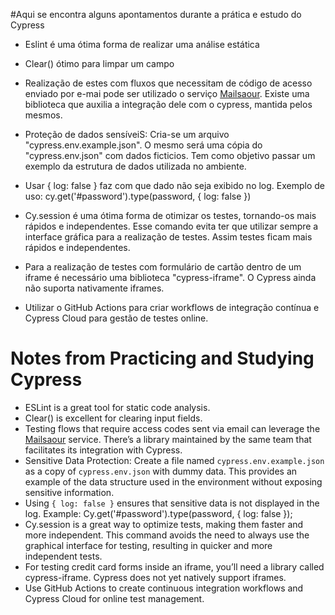 #Aqui se encontra alguns apontamentos durante a prática e estudo do Cypress

- Eslint é uma ótima forma de realizar uma análise estática

- Clear() ótimo para limpar um campo
- Realização de estes com fluxos que necessitam de código de acesso enviado por e-mai pode ser utilizado o serviço  [Mailsaour](https://github.com/analuizanasc). Existe uma biblioteca que auxilia a integração dele com o cypress, mantida pelos mesmos.
- Proteção de dados sensíveiS: Cria-se um arquivo "cypress.env.example.json". O mesmo será uma cópia do "cypress.env.json" com dados ficticios. Tem como objetivo passar um exemplo da estrutura de dados utilizada no ambiente. 
- Usar { log: false } faz com que dado não seja exibido no log. Exemplo de uso: cy.get('#password').type(password, { log: false })
- Cy.session é uma ótima forma de otimizar os testes, tornando-os mais rápidos e independentes. Esse comando evita ter que utilizar sempre a interface gráfica para a realização de testes. Assim testes ficam mais rápidos e independentes. 
- Para a realização de testes com formulário de cartão dentro de um iframe é necessário uma biblioteca "cypress-iframe". O Cypress ainda não suporta nativamente iframes.
- Utilizar o GitHub Actions para criar workflows de integração contínua e Cypress Cloud para gestão de testes online. 

# Notes from Practicing and Studying Cypress

- ESLint is a great tool for static code analysis.  
- Clear() is excellent for clearing input fields.  
- Testing flows that require access codes sent via email can leverage the [Mailsaour](https://github.com/analuizanasc) service. There’s a library maintained by the same team that facilitates its integration with Cypress.  
- Sensitive Data Protection: Create a file named `cypress.env.example.json` as a copy of `cypress.env.json` with dummy data. This provides an example of the data structure used in the environment without exposing sensitive information.  
- Using `{ log: false }` ensures that sensitive data is not displayed in the log. Example: Cy.get('#password').type(password, { log: false });
- Cy.session is a great way to optimize tests, making them faster and more independent. This command avoids the need to always use the graphical interface for testing, resulting in quicker and more independent tests.
- For testing credit card forms inside an iframe, you’ll need a library called cypress-iframe. Cypress does not yet natively support iframes.
- Use GitHub Actions to create continuous integration workflows and Cypress Cloud for online test management.

